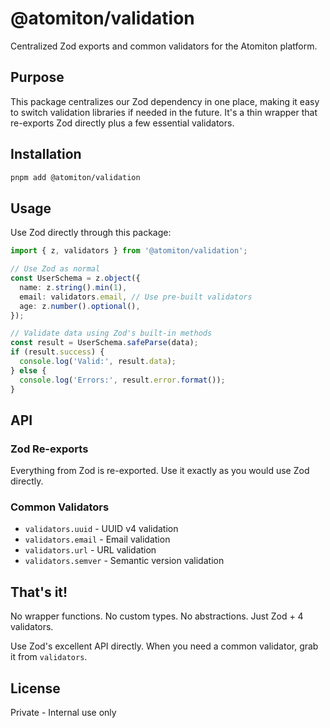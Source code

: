# @atomiton/validation

Centralized Zod exports and common validators for the Atomiton platform.

## Purpose

This package centralizes our Zod dependency in one place, making it easy to switch validation libraries if needed in the future. It's a thin wrapper that re-exports Zod directly plus a few essential validators.

## Installation

```bash
pnpm add @atomiton/validation
```

## Usage

Use Zod directly through this package:

```typescript
import { z, validators } from '@atomiton/validation';

// Use Zod as normal
const UserSchema = z.object({
  name: z.string().min(1),
  email: validators.email, // Use pre-built validators
  age: z.number().optional(),
});

// Validate data using Zod's built-in methods
const result = UserSchema.safeParse(data);
if (result.success) {
  console.log('Valid:', result.data);
} else {
  console.log('Errors:', result.error.format());
}
```

## API

### Zod Re-exports

Everything from Zod is re-exported. Use it exactly as you would use Zod directly.

### Common Validators

- `validators.uuid` - UUID v4 validation
- `validators.email` - Email validation
- `validators.url` - URL validation
- `validators.semver` - Semantic version validation

## That's it!

No wrapper functions. No custom types. No abstractions. Just Zod + 4 validators.

Use Zod's excellent API directly. When you need a common validator, grab it from `validators`.

## License

Private - Internal use only
